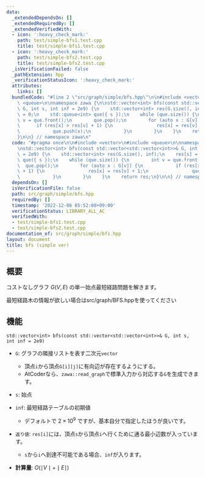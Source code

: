 ```yaml
---
data:
  _extendedDependsOn: []
  _extendedRequiredBy: []
  _extendedVerifiedWith:
  - icon: ':heavy_check_mark:'
    path: test/simple-bfs1.test.cpp
    title: test/simple-bfs1.test.cpp
  - icon: ':heavy_check_mark:'
    path: test/simple-bfs2.test.cpp
    title: test/simple-bfs2.test.cpp
  _isVerificationFailed: false
  _pathExtension: hpp
  _verificationStatusIcon: ':heavy_check_mark:'
  attributes:
    links: []
  bundledCode: "#line 2 \"src/graph/simple/bfs.hpp\"\n\n#include <vector>\n#include\
    \ <queue>\n\nnamespace zawa {\n\nstd::vector<int> bfs(const std::vector<std::vector<int>>&\
    \ G, int s, int inf = 2e9) {\n    std::vector<int> res(G.size(), inf);\n    res[s]\
    \ = 0;\n    std::queue<int> que({ s });\n    while (que.size()) {\n        int\
    \ v = que.front();\n        que.pop();\n        for (auto x : G[v]) {\n      \
    \      if (res[x] > res[v] + 1) {\n                res[x] = res[v] + 1;\n    \
    \            que.push(x);\n            }\n        }\n    }\n    return res;\n\
    }\n\n} // namespace zawa\n"
  code: "#pragma once\n\n#include <vector>\n#include <queue>\n\nnamespace zawa {\n\
    \nstd::vector<int> bfs(const std::vector<std::vector<int>>& G, int s, int inf\
    \ = 2e9) {\n    std::vector<int> res(G.size(), inf);\n    res[s] = 0;\n    std::queue<int>\
    \ que({ s });\n    while (que.size()) {\n        int v = que.front();\n      \
    \  que.pop();\n        for (auto x : G[v]) {\n            if (res[x] > res[v]\
    \ + 1) {\n                res[x] = res[v] + 1;\n                que.push(x);\n\
    \            }\n        }\n    }\n    return res;\n}\n\n} // namespace zawa\n"
  dependsOn: []
  isVerificationFile: false
  path: src/graph/simple/bfs.hpp
  requiredBy: []
  timestamp: '2022-12-06 05:52:08+09:00'
  verificationStatus: LIBRARY_ALL_AC
  verifiedWith:
  - test/simple-bfs1.test.cpp
  - test/simple-bfs2.test.cpp
documentation_of: src/graph/simple/bfs.hpp
layout: document
title: bfs (simple ver)
---
```


## 概要
コストなしグラフ $G(V, E)$ の単一始点最短経路問題を解きます。

最短経路木の情報が欲しい場合はsrc/graph/BFS.hppを使ってください

## 機能

`std::vector<int> bfs(const std::vector<std::vector<int>>& G, int s, int inf = 2e9)`
- `G`: グラフの隣接リストを表す二次元`vector`
	- 頂点`i`から頂点`G[i][j]`に有向辺が存在するようにする。
	- AtCoderなら、`zawa::read_graph`で標準入力から対応する`G`を生成できます。

- `s`: 始点

- `inf`: 最短経路テーブルの初期値
	- デフォルトで $2\times 10^9$ ですが、基本自分で指定したほうが良いです。

- `返り値`: `res[i]`には、頂点`s`から頂点`i`へ行くために通る最小辺数が入っています。
	- `s`から`i`へ到達不可能である場合、`inf`が入ります。

- **計算量**: $O(\mid V \mid + \mid E \mid)$
